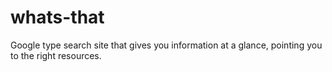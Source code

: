 # whats-that
Google type search site that gives you information at a glance, pointing you to the right resources.
